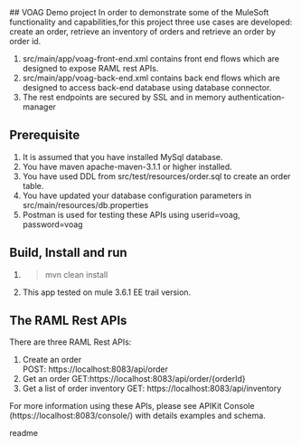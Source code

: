 <snippet>
<content>
## VOAG Demo project
In order to demonstrate some of the MuleSoft functionality and capabilities,for this project three use cases are developed: create an order, retrieve an inventory of orders and retrieve an order by order id.  

1. src/main/app/voag-front-end.xml contains front end flows which are designed to expose RAML rest APIs.
2. src/main/app/voag-back-end.xml contains back end flows which are designed to access back-end database using database connector.
3. The rest endpoints are secured by SSL and in memory authentication-manager  
   
 
## Prerequisite
1. It is assumed that you have installed MySql database.
2. You have maven apache-maven-3.1.1 or higher installed.
3. You have used DDL from src/test/resources/order.sql to create an order table. 
4. You have updated your database configuration parameters in src/main/resources/db.properties
5. Postman is used for testing these APIs using 
   userid=voag,
   password=voag

## Build, Install and run
1. > mvn clean install
2. This app tested on mule 3.6.1 EE trail version.  

   
  

## The RAML Rest APIs  
There are three RAML Rest APIs:

1. Create an order   
   POST: https://localhost:8083/api/order
2. Get an order
   GET:https://localhost:8083/api/order/{orderId}
3. Get a list of order inventory
   GET: https://localhost:8083/api/inventory

For more information using these APIs, please see APIKit Console (https://localhost:8083/console/) with details examples and schema.            

</content>
<tabTrigger>readme</tabTrigger>
</snippet> 
